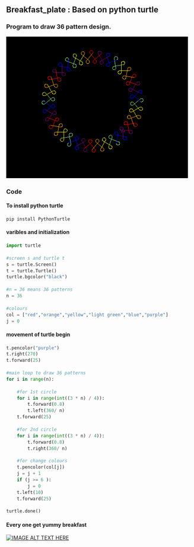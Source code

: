 ## Breakfast_plate : Based on python turtle
### Program to draw 36 pattern design.
![breakfast](https://github.com/Sid672/Breakfast_plate/blob/main/breakfast.PNG)
### Code
#### To install python turtle 
```pyhton 
pip install PythonTurtle
```
#### varibles and initialization
```python
import turtle

#screen s and turtle t
s = turtle.Screen()
t = turtle.Turtle()
turtle.bgcolor("black")

#n = 36 means 36 patterns
n = 36

#colours
col = ["red","orange","yellow","light green","blue","purple"]
j = 0
```
#### movement of turtle begin
```python
t.pencolor("purple")
t.right(270)
t.forward(25)

#main loop to draw 36 patterns
for i in range(n):

    #for 1st circle
    for i in range(int((3 * n) / 4)):
        t.forward(0.8)
        t.left(360/ n)
    t.forward(25)

    #for 2nd circle
    for i in range(int((3 * n) / 4)):
        t.forward(0.8)
        t.right(360/ n)

    #for change colours
    t.pencolor(col[j])
    j = j + 1
    if (j >= 6 ):
        j = 0
    t.left(10)
    t.forward(25)

turtle.done()
```
#### Every one get yummy breakfast
[![IMAGE ALT TEXT HERE](https://img.youtube.com/vi/8EJ3zbKTWQ8/0.jpg)](https://www.youtube.com/watch?v=8EJ3zbKTWQ8)
